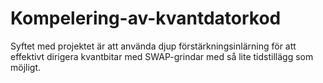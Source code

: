 # Kompelering-av-kvantdatorkod
Syftet med projektet är att använda djup förstärkningsinlärning för att effektivt dirigera kvantbitar med SWAP-grindar med så lite tidstillägg som möjligt.
